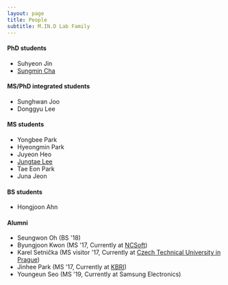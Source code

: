 ```yaml
---
layout: page
title: People
subtitle: M.IN.D Lab Family
---
```


#### PhD students

* Suhyeon Jin 
* [Sungmin Cha](https://csm9493.github.io/about) 

#### MS/PhD integrated students

* Sunghwan Joo 
* Donggyu Lee 

#### MS students

* Yongbee Park
* Hyeongmin Park 
* Juyeon Heo 
* [Jungtae Lee](https://jungtae9lee.github.io/about/) 
* Tae Eon Park 
* Juna Jeon 

#### BS students

* Hongjoon Ahn  

#### Alumni

* Seungwon Oh (BS '18)
* Byungjoon Kwon (MS '17, Currently at [NCSoft](http://kr.ncsoft.com/korean/))
* Karel Setnička (MS visitor '17, Currently at [Czech Technical University in Prague](https://www.cvut.cz/en))
* Jinhee Park (MS '17, Currently at [KBRI](http://www.kbri.re.kr/new/pages_eng/main/))
* Youngeun Seo (MS '19, Currently at Samsung Electronics)

